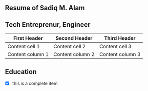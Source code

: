 ## Resume of Sadiq M. Alam

## Tech Entreprenur, Engineer

First Header | Second Header | Third Header 
------------ | ------------- | -------------
Content cell 1 | Content cell 2 | Content cell 3
Content column 1 | Content column 2 | Content column 3


## Education

- [x] this is a complete item

